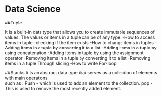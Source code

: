 # Data Science
##Tuple

It is a built-in data type that allows you to create immutable sequences of values.
        The values or items in a tuple can be of any type.
         -How to access items in tuple
         -checking if the item exists
         -How to change items in tuples
         -Adding items in a tuple by   converting it to a list
         -Adding items in a tuple by using concatenation
         -Adding items in tuple by using the assignment operator
         -Removing items in a tuple by converting it to a list
         -Removing items in a tuple Through slicing
         -How to write For-loop
         
##Stacks
 It is an abstract data type that serves as a collection of elements with main operations         
 such as :
 Push - which is used to add an element to the collection.
 pop - This is used to remove the most recently added element.
 
